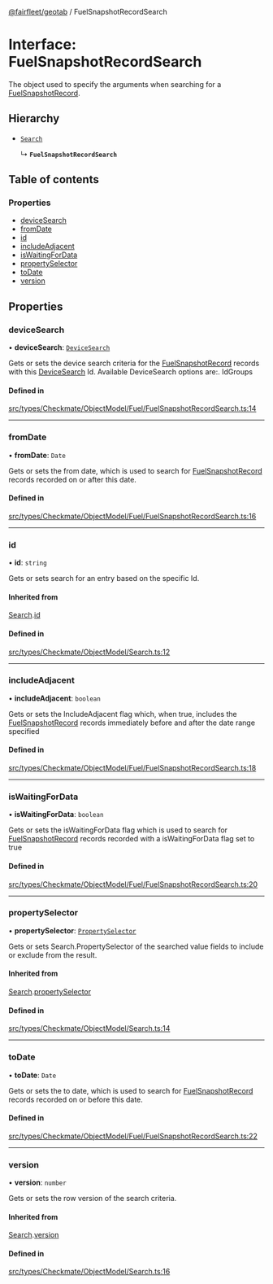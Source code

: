 [@fairfleet/geotab](../README.md) / FuelSnapshotRecordSearch

# Interface: FuelSnapshotRecordSearch

The object used to specify the arguments when searching for a [FuelSnapshotRecord](FuelSnapshotRecord.md).

## Hierarchy

- [`Search`](Search.md)

  ↳ **`FuelSnapshotRecordSearch`**

## Table of contents

### Properties

- [deviceSearch](FuelSnapshotRecordSearch.md#devicesearch)
- [fromDate](FuelSnapshotRecordSearch.md#fromdate)
- [id](FuelSnapshotRecordSearch.md#id)
- [includeAdjacent](FuelSnapshotRecordSearch.md#includeadjacent)
- [isWaitingForData](FuelSnapshotRecordSearch.md#iswaitingfordata)
- [propertySelector](FuelSnapshotRecordSearch.md#propertyselector)
- [toDate](FuelSnapshotRecordSearch.md#todate)
- [version](FuelSnapshotRecordSearch.md#version)

## Properties

### deviceSearch

• **deviceSearch**: [`DeviceSearch`](DeviceSearch.md)

Gets or sets the device search criteria for the [FuelSnapshotRecord](FuelSnapshotRecord.md) records with this [DeviceSearch](DeviceSearch.md) Id. Available DeviceSearch options are:.
 <list><item><description>Id</description><description>Groups</description></item></list>

#### Defined in

[src/types/Checkmate/ObjectModel/Fuel/FuelSnapshotRecordSearch.ts:14](https://github.com/fairfleet/geotab/blob/b682f10/src/types/Checkmate/ObjectModel/Fuel/FuelSnapshotRecordSearch.ts#L14)

___

### fromDate

• **fromDate**: `Date`

Gets or sets the from date, which is used to search for [FuelSnapshotRecord](FuelSnapshotRecord.md) records recorded on or after this date.

#### Defined in

[src/types/Checkmate/ObjectModel/Fuel/FuelSnapshotRecordSearch.ts:16](https://github.com/fairfleet/geotab/blob/b682f10/src/types/Checkmate/ObjectModel/Fuel/FuelSnapshotRecordSearch.ts#L16)

___

### id

• **id**: `string`

Gets or sets search for an entry based on the specific Id.

#### Inherited from

[Search](Search.md).[id](Search.md#id)

#### Defined in

[src/types/Checkmate/ObjectModel/Search.ts:12](https://github.com/fairfleet/geotab/blob/b682f10/src/types/Checkmate/ObjectModel/Search.ts#L12)

___

### includeAdjacent

• **includeAdjacent**: `boolean`

Gets or sets the IncludeAdjacent flag which, when true, includes the [FuelSnapshotRecord](FuelSnapshotRecord.md) records immediately before and after the date range specified

#### Defined in

[src/types/Checkmate/ObjectModel/Fuel/FuelSnapshotRecordSearch.ts:18](https://github.com/fairfleet/geotab/blob/b682f10/src/types/Checkmate/ObjectModel/Fuel/FuelSnapshotRecordSearch.ts#L18)

___

### isWaitingForData

• **isWaitingForData**: `boolean`

Gets or sets the isWaitingForData flag which is used to search for [FuelSnapshotRecord](FuelSnapshotRecord.md) records recorded with a isWaitingForData flag set to true

#### Defined in

[src/types/Checkmate/ObjectModel/Fuel/FuelSnapshotRecordSearch.ts:20](https://github.com/fairfleet/geotab/blob/b682f10/src/types/Checkmate/ObjectModel/Fuel/FuelSnapshotRecordSearch.ts#L20)

___

### propertySelector

• **propertySelector**: [`PropertySelector`](PropertySelector.md)

Gets or sets Search.PropertySelector of the searched value fields to include or exclude from the result.

#### Inherited from

[Search](Search.md).[propertySelector](Search.md#propertyselector)

#### Defined in

[src/types/Checkmate/ObjectModel/Search.ts:14](https://github.com/fairfleet/geotab/blob/b682f10/src/types/Checkmate/ObjectModel/Search.ts#L14)

___

### toDate

• **toDate**: `Date`

Gets or sets the to date, which is used to search for [FuelSnapshotRecord](FuelSnapshotRecord.md) records recorded on or before this date.

#### Defined in

[src/types/Checkmate/ObjectModel/Fuel/FuelSnapshotRecordSearch.ts:22](https://github.com/fairfleet/geotab/blob/b682f10/src/types/Checkmate/ObjectModel/Fuel/FuelSnapshotRecordSearch.ts#L22)

___

### version

• **version**: `number`

Gets or sets the row version of the search criteria.

#### Inherited from

[Search](Search.md).[version](Search.md#version)

#### Defined in

[src/types/Checkmate/ObjectModel/Search.ts:16](https://github.com/fairfleet/geotab/blob/b682f10/src/types/Checkmate/ObjectModel/Search.ts#L16)
